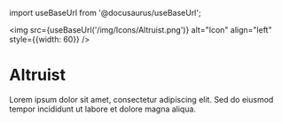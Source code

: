 import useBaseUrl from '@docusaurus/useBaseUrl';

<img src={useBaseUrl('/img/Icons/Altruist.png')} alt="Icon" align="left" style={{width: 60}} />
# Altruist

Lorem ipsum dolor sit amet, consectetur adipiscing elit. Sed do eiusmod tempor incididunt ut labore et dolore magna aliqua.
